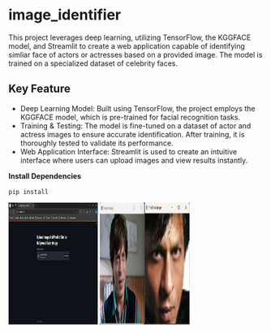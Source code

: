 # image_identifier

This project leverages deep learning, utilizing TensorFlow, the KGGFACE model, and Streamlit to create a web application capable of identifying simliar face of actors or actresses based on a provided image. The model is trained on a specialized dataset of celebrity faces.

## Key Feature
- Deep Learning Model: Built using TensorFlow, the project employs the KGGFACE model, which is pre-trained for facial recognition tasks.
- Training & Testing: The model is fine-tuned on a dataset of actor and actress images to ensure accurate identification. After training, it is thoroughly tested to validate its performance.
- Web Application Interface: Streamlit is used to create an intuitive interface where users can upload images and view results instantly.



**Install Dependencies**
```
pip install
```


<img src="image/web.png" alt="Image" width="35%" height="240" style="display;">

<img src="image/image1.png" alt="Image" width="35%" height="240" style="display;">




